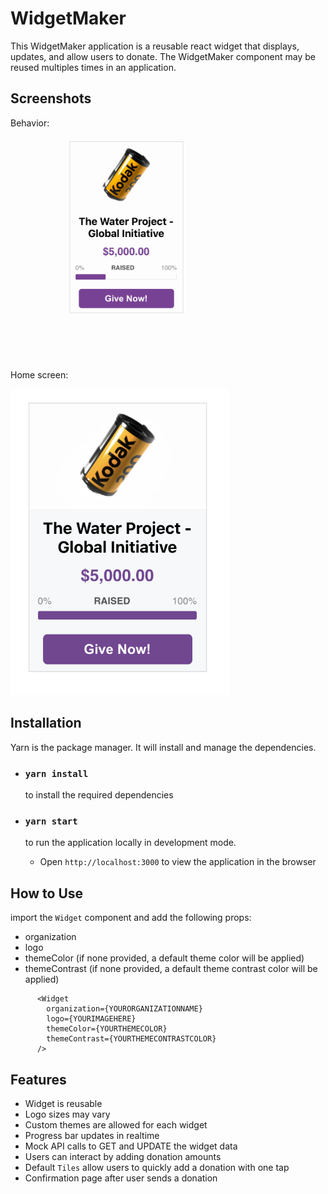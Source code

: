 # WidgetMaker

This WidgetMaker application is a reusable react widget that displays, updates, and allow users to donate. The WidgetMaker component may be reused multiples times in an application.

## Screenshots

Behavior:

<img src="public/images/widget.gif" width="350" />

Home screen:

<img src="public/images/widget_home.png" width="350" />

## Installation

Yarn is the package manager. It will install and manage the dependencies.

- ### `yarn install`

  to install the required dependencies

- ### `yarn start`

  to run the application locally in development mode.

  - Open `http://localhost:3000` to view the application in the browser

## How to Use

import the `Widget` component and add the following props:

- organization
- logo
- themeColor (if none provided, a default theme color will be applied)
- themeContrast (if none provided, a default theme contrast color will be applied)

```
      <Widget
        organization={YOURORGANIZATIONNAME}
        logo={YOURIMAGEHERE}
        themeColor={YOURTHEMECOLOR}
        themeContrast={YOURTHEMECONTRASTCOLOR}
      />
```

## Features

- Widget is reusable
- Logo sizes may vary
- Custom themes are allowed for each widget
- Progress bar updates in realtime
- Mock API calls to GET and UPDATE the widget data
- Users can interact by adding donation amounts
- Default `Tiles` allow users to quickly add a donation with one tap
- Confirmation page after user sends a donation
